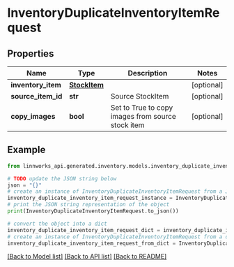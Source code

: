 # InventoryDuplicateInventoryItemRequest


## Properties

Name | Type | Description | Notes
------------ | ------------- | ------------- | -------------
**inventory_item** | [**StockItem**](StockItem.md) |  | [optional] 
**source_item_id** | **str** | Source StockItem | [optional] 
**copy_images** | **bool** | Set to True to copy images from source stock item | [optional] 

## Example

```python
from linnworks_api.generated.inventory.models.inventory_duplicate_inventory_item_request import InventoryDuplicateInventoryItemRequest

# TODO update the JSON string below
json = "{}"
# create an instance of InventoryDuplicateInventoryItemRequest from a JSON string
inventory_duplicate_inventory_item_request_instance = InventoryDuplicateInventoryItemRequest.from_json(json)
# print the JSON string representation of the object
print(InventoryDuplicateInventoryItemRequest.to_json())

# convert the object into a dict
inventory_duplicate_inventory_item_request_dict = inventory_duplicate_inventory_item_request_instance.to_dict()
# create an instance of InventoryDuplicateInventoryItemRequest from a dict
inventory_duplicate_inventory_item_request_from_dict = InventoryDuplicateInventoryItemRequest.from_dict(inventory_duplicate_inventory_item_request_dict)
```
[[Back to Model list]](../README.md#documentation-for-models) [[Back to API list]](../README.md#documentation-for-api-endpoints) [[Back to README]](../README.md)



